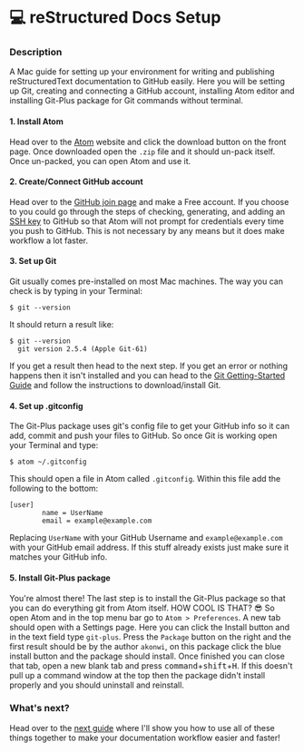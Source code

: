 # :computer: reStructured Docs Setup

### Description
A Mac guide for setting up your environment for writing and publishing reStructuredText documentation to GitHub easily. Here you will be setting up Git, creating and connecting a GitHub account, installing Atom editor and installing Git-Plus package for Git commands without terminal.

#### 1. Install Atom
Head over to the [Atom](https://atom.io/) website and click the download button on the front page. Once downloaded open the `.zip` file and it should un-pack itself.  Once un-packed, you can open Atom and use it.

#### 2. Create/Connect GitHub account
Head over to the [GitHub join page](https://github.com/join) and make a Free account.  If you choose to you could go through the steps of checking, generating, and adding an [SSH key](https://help.github.com/articles/adding-a-new-ssh-key-to-your-github-account/) to GitHub so that Atom will not prompt for credentials every time you push to GitHub.  This is not necessary by any means but it does make workflow a lot faster.

#### 3. Set up Git
Git usually comes pre-installed on most Mac machines.  The way you can check is by typing in your Terminal:
```
$ git --version
```
It should return a result like:
```
$ git --version
  git version 2.5.4 (Apple Git-61)
```
If you get a result then head to the next step.  If you get an error or nothing happens then it isn't installed and you can head to the [Git Getting-Started Guide](https://git-scm.com/book/en/v2/Getting-Started-Installing-Git) and follow the instructions to download/install Git.

#### 4. Set up .gitconfig
The Git-Plus package uses git's config file to get your GitHub info so it can add, commit and push your files to GitHub.  So once Git is working open your Terminal and type:
```
$ atom ~/.gitconfig
```
This should open a file in Atom called `.gitconfig`.  Within this file add the following to the bottom:
```
[user]
        name = UserName
        email = example@example.com
```
Replacing `UserName` with your GitHub Username and `example@example.com` with your GitHub email address. If this stuff already exists just make sure it matches your GitHub info.

#### 5. Install Git-Plus package
You're almost there!  The last step is to install the Git-Plus package so that you can do everything git from Atom itself.  HOW COOL IS THAT? :sunglasses:  So open Atom and in the top menu bar go to `Atom > Preferences`.  A new tab should open with a Settings page.  Here you can click the Install button and in the text field type `git-plus`.  Press the `Package` button on the right and the first result should be by the author `akonwi`, on this package click the blue install button and the package should install.  Once finished you can close that tab, open a new blank tab and press <kbd>command</kbd>+<kbd>shift</kbd>+<kbd>H</kbd>.  If this doesn't pull up a command window at the top then the package didn't install properly and you should uninstall and reinstall.

### What's next?
Head over to the [next guide](https://github.com/JediKev/reStructured-docs) where I'll show you how to use all of these things together to make your documentation workflow easier and faster!
